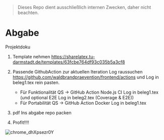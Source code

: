 
> Dieses Repo dient ausschließlich internen Zwecken, daher nicht beachten. 

# Abgabe
Projektdoku

1. Template nehmen https://sharelatex.tu-darmstadt.de/templates/63fcbe764df93c035b5a3cf8
2. Passende GithubAction zur aktuellen Iteration Log raussuchen https://github.com/waldbrandpraevention/frontend/actions 
    und Log in beleg1.tex rein pasten.
    
    - Für Funktionalität QS  -> GitHub Action Node.js CI Log in beleg1.tex (und optional E2E Log in beleg2.tex (Coverage & E2E))
     - Für Portabilität QS -> GitHub Action Docker Log in beleg1.tex
    
3. pdf Ins abgabe repo packen
4. Profit!!!! 




![chrome_dhXpsezr0Y](https://user-images.githubusercontent.com/19362349/221608304-fa3acb3e-cdc1-4469-972b-64a01f76db1f.png)
